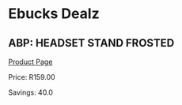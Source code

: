 
# Ebucks Dealz
## ABP: HEADSET STAND FROSTED
[Product Page](https://www.ebucks.com/web/shop/productSelected.do?prodId=646574376&catId=1158502875)

Price: R159.00

Savings: 40.0


	